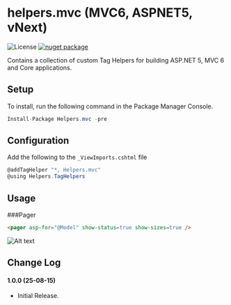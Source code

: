 # helpers.mvc (MVC6, ASPNET5, vNext)
![License](https://img.shields.io/badge/license-MIT-blue.svg?style=flat-square) [![nuget package](https://img.shields.io/nuget/v/helpers.mvc.png?style=flat-square)](https://www.nuget.org/profiles/simonray)

Contains a collection of custom Tag Helpers for building ASP.NET 5, MVC 6 and Core applications.

## Setup

To install, run the following command in the Package Manager Console.

```csharp
Install-Package Helpers.mvc -pre
```

## Configuration
Add the following to the `_ViewImports.cshtml` file

```csharp
@addTagHelper "*, Helpers.mvc"
@using Helpers.TagHelpers
```

## Usage

###Pager
```html
<pager asp-for="@Model" show-status=true show-sizes=true />
```
![Alt text](http://s2.postimg.org/4u0fnrxsp/screenshot.png "pager")

## Change Log

#### 1.0.0 (25-08-15)
* Initial Release.
